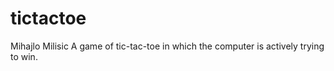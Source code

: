 # tictactoe

Mihajlo Milisic
A game of tic-tac-toe in which the computer is actively trying to win.
